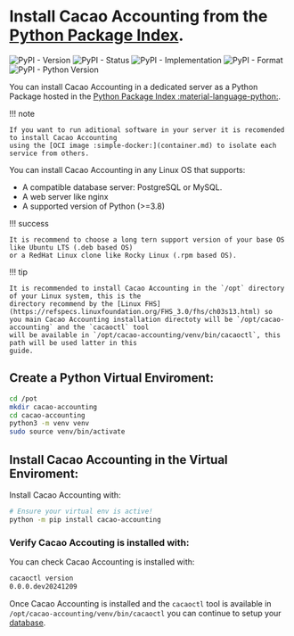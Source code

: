 # Install Cacao Accounting from the [Python Package Index](https://pypi.org/project/cacao-accounting/).

![PyPI - Version](https://img.shields.io/pypi/v/cacao-accounting)
![PyPI - Status](https://img.shields.io/pypi/status/cacao-accounting)
![PyPI - Implementation](https://img.shields.io/pypi/implementation/cacao-accounting)
![PyPI - Format](https://img.shields.io/pypi/format/cacao-accounting)
![PyPI - Python Version](https://img.shields.io/pypi/pyversions/cacao-accounting)

You can install Cacao Accounting in a dedicated server as a Python Package hosted in the [Python Package Index :material-language-python:](https://pypi.org/project/cacao-accounting/).

!!! note

    If you want to run aditional software in your server it is recomended to install Cacao Accounting
    using the [OCI image :simple-docker:](container.md) to isolate each service from others.

You can install Cacao Accounting in any Linux OS that supports:

- A compatible database server: PostgreSQL or MySQL.
- A web server like nginx
- A supported version of Python (>=3.8)

!!! success

    It is recommend to choose a long tern support version of your base OS like Ubuntu LTS (.deb based OS)
    or a RedHat Linux clone like Rocky Linux (.rpm based OS).

!!! tip

    It is recommended to install Cacao Accounting in the `/opt` directory of your Linux system, this is the
    directory recommend by the [Linux FHS](https://refspecs.linuxfoundation.org/FHS_3.0/fhs/ch03s13.html) so
    you main Cacao Accounting installation directoty will be `/opt/cacao-accounting` and the `cacaoctl` tool
    will be available in `/opt/cacao-accounting/venv/bin/cacaoctl`, this path will be used latter in this 
    guide.

## Create a Python Virtual Enviroment:

```bash
cd /pot
mkdir cacao-accounting
cd cacao-accounting
python3 -m venv venv 
sudo source venv/bin/activate
```

## Install Cacao Accounting in the Virtual Enviroment:

Install Cacao Accounting with:

```bash
# Ensure your virtual env is active!
python -m pip install cacao-accounting
```

### Verify Cacao Accouting is installed with:

You can check Cacao Accounting is installed with:

```bash
cacaoctl version
0.0.0.dev20241209
```

Once Cacao Accounting is installed and the `cacaoctl` tool is available in `/opt/cacao-accounting/venv/bin/cacaoctl` you can continue to setup your [database](py_database.md).
